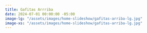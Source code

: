 ```yaml
---
title: Gafitas Arrriba
date: 2024-07-01 00:00:00 -05:00
image-lg: "/assets/images/home-slideshow/gafitas-arriba-lg.jpg"
image-xs: "/assets/images/home-slideshow/gafitas-arriba-lg.jpg"
---
```


